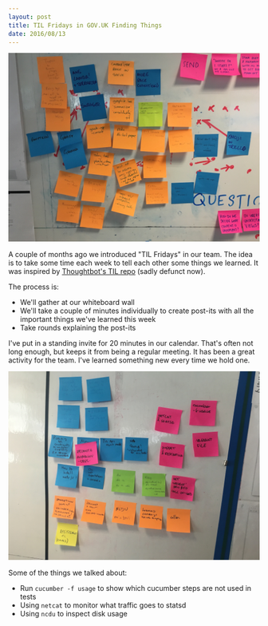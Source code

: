 ```yaml
---
layout: post
title: TIL Fridays in GOV.UK Finding Things
date: 2016/08/13
---
```


![A picture of our whiteboard with TIL post-its](/media/2016-08-13-til-fridays-1.jpg)

A couple of months ago we introduced "TIL Fridays" in our team. The idea is to take some time each week to tell each other some things we learned. It was inspired by [Thoughtbot's TIL repo](https://github.com/thoughtbot/til) (sadly defunct now).

The process is:

- We'll gather at our whiteboard wall
- We'll take a couple of minutes individually to create post-its with all the important things we've learned this week
- Take rounds explaining the post-its

I've put in a standing invite for 20 minutes in our calendar. That's often not long enough, but keeps it from being a regular meeting. It has been a great activity for the team. I've learned something new every time we hold one.

![A picture of our whiteboard with TIL post-its](/media/2016-08-13-til-fridays-2.jpg)

Some of the things we talked about:

- Run `cucumber -f usage` to show which cucumber steps are not used in tests
- Using `netcat` to monitor what traffic goes to statsd
- Using `ncdu` to inspect disk usage
